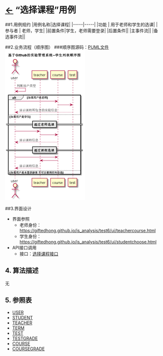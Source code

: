 # [←](../README.md) “选择课程”用例

##1.用例规约
|用例名称|选择课程|
|-----|-----|
|功能 | 用于老师和学生的选课|
|参与者 | 老师，学生|
|前置条件|学生，老师需要登录|
|后置条件||
|主事件流||
|备选事件流||

##2.业务流程（顺序图）
###顺序图源码：[PUML文件](../puml/puml选择课程顺序图.puml)
![](../images/png选择课程顺序图.png)

##3.界面设计
- 界面参照
    - 老师身份：https://giftedhong.github.io/is_analysis/test6/ui/teachercourse.html
    - 学生身份：https://giftedhong.github.io/is_analysis/test6/ui/studentchoose.html
- API接口调用
    - 接口：[选择课程接口](../others/getcourse.md)

## 4. 算法描述
无

## 5. 参照表
- [USER](数据库设计.md/#USER)
- [STUDENT](数据库设计.md/#STUDENT)
- [TEACHER](数据库设计.md/#TEACHER)
- [TERM](数据库设计.md/#TERM)
- [TEST](数据库设计.md/#TESTS)
- [TESTGRADE](数据库设计.md/#TESTGRADE)
- [COURSE](数据库设计.md/#COURSE)
- [COURSEGRADE](数据库设计.md/#COURSEGRADE)
